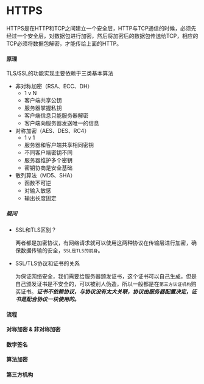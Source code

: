 # HTTPS

HTTPS是在HTTP和TCP之间建立一个安全层，HTTP与TCP通信的时候，必须先经过一个安全层，对数据包进行加密，然后将加密后的数据包传送给TCP，相应的TCP必须将数据包解密，才能传给上面的HTTP。

#### 原理

TLS/SSL的功能实现主要依赖于三类基本算法

- 非对称加密（RSA、ECC、DH）
  - 1 v N
  - 客户端共享公钥
  - 服务器掌握私钥
  - 客户端信息只能服务器解密
  - 客户端向服务器发送唯一的信息
- 对称加密（AES、DES、RC4）
  - 1 v 1
  - 服务器和客户端共享相同密钥
  - 不同客户端密钥不同
  - 服务器维护多个密钥
  - 密钥协商是安全基础
- 散列算法（MD5、SHA）
  - 函数不可逆
  - 对输入敏感
  - 输出长度固定

##### 疑问

- SSL和TLS区别？

  两者都是加密协议，有网络请求就可以使用这两种协议在传输层进行加密，确保数据传输的安全，`SSL是TLS的前身`。

- SSL/TLS协议和证书的关系

  为保证网络安全，我们需要给服务器颁发证书，这个证书可以自己生成，但是自己颁发证书是不安全的，可以被别人伪造，所以一般都是在`第三方认证机构`购买证书。***证书不依赖协议，与协议没有太大关联，协议由服务器配置决定，证书是配合协议一块使用的。***



#### 流程

#### 对称加密 & 非对称加密

#### 数字签名

#### 算法加密

#### 第三方机构

